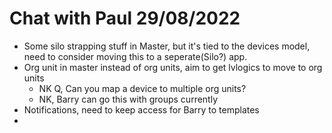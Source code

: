 # Chat with Paul 29/08/2022


- Some silo strapping stuff in Master, but it's tied to the devices model, need to consider moving this to a seperate(Silo?) app.
- Org unit in master instead of org units, aim to get lvlogics to move to org units 
	- NK Q, Can you map a device to multiple org units?
	- NK, Barry can go this with groups currently
- Notifications, need to keep access for Barry to templates
- 